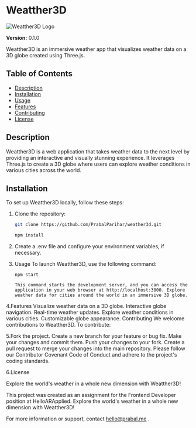 # Weatther3D

![Weatther3D Logo](https://file%252B.vscode-resource.vscode-cdn.net/var/folders/yz/qt0t9zx10dq848pt_19msk340000gn/T/TemporaryItems/NSIRD_screencaptureui_SVKcmm/Screenshot%25202023-09-02%2520at%252011.06.57%2520PM.png?version%253D1693676248132)

**Version:** 0.1.0

Weatther3D is an immersive weather app that visualizes weather data on a 3D globe created using Three.js.

## Table of Contents

- [Description](#description)
- [Installation](#installation)
- [Usage](#usage)
- [Features](#features)
- [Contributing](#contributing)
- [License](#license)

## Description

Weatther3D is a web application that takes weather data to the next level by providing an interactive and visually stunning experience. It leverages Three.js to create a 3D globe where users can explore weather conditions in various cities across the world.


## Installation

To set up Weatther3D locally, follow these steps:

1. Clone the repository:

   ```bash
   git clone https://github.com/PrabalParihar/weather3d.git
   
   npm install

2. Create a .env file and configure your environment variables, if necessary.


3. Usage
To launch Weatther3D, use the following command:
   ```
   npm start

   This command starts the development server, and you can access the application in your web browser at http://localhost:3000. Explore weather data for cities around the world in an immersive 3D globe.

4.Features
  Visualize weather data on a 3D globe.
  Interactive globe navigation.
  Real-time weather updates.
  Explore weather conditions in various cities.
  Customizable globe appearance.
  Contributing
  We welcome contributions to Weatther3D. To contribute:

5.Fork the project.
  Create a new branch for your feature or bug fix.
  Make your changes and commit them.
  Push your changes to your fork.
  Create a pull request to merge your changes into the main repository.
  Please follow our Contributor Covenant Code of Conduct and adhere to the project's coding standards.

6.License
 
  Explore the world's weather in a whole new dimension with Weatther3D!

  This project was created as an assignment for the Frontend Developer position at HelloARApplied. Explore the world's weather in a whole new dimension with Weatther3D!


  For more information or support, contact hello@prabal.me .


